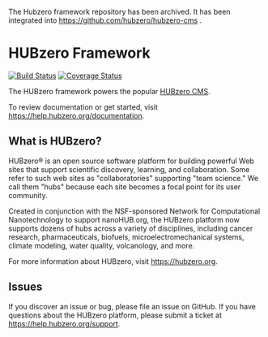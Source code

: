 The Hubzero framework repository has been archived. It has been integrated into https://github.com/hubzero/hubzero-cms .


# HUBzero Framework

[![Build Status](https://travis-ci.org/hubzero/framework.svg?branch=master)](https://travis-ci.org/hubzero/framework)
[![Coverage Status](https://coveralls.io/repos/hubzero/framework/badge.svg?branch=master&service=github)](https://coveralls.io/github/hubzero/framework?branch=master)

The HUBzero framework powers the popular [HUBzero CMS](https://github.com/hubzero/hubzero-cms).

To review documentation or get started, visit https://help.hubzero.org/documentation.

## What is HUBzero?

HUBzero® is an open source software platform for building powerful Web sites that support scientific discovery, learning, and collaboration. Some refer to such web sites as "collaboratories" supporting "team science." We call them "hubs" because each site becomes a focal point for its user community.

Created in conjunction with the NSF-sponsored Network for Computational Nanotechnology to support nanoHUB.org, the HUBzero platform now supports dozens of hubs across a variety of disciplines, including cancer research, pharmaceuticals, biofuels, microelectromechanical systems, climate modeling, water quality, volcanology, and more.

For more information about HUBzero, visit https://hubzero.org.

## Issues

If you discover an issue or bug, please file an issue on GitHub. If you have questions about the HUBzero platform, please submit a ticket at https://help.hubzero.org/support.
